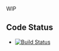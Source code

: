 WIP

## Code Status

* [![Build Status](https://travis-ci.org/y-yagi/wikin.svg?branch=master)](https://travis-ci.org/y-yagi/wikin)
